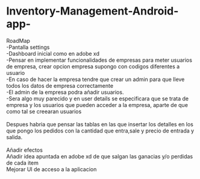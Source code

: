 # Inventory-Management-Android-app-
RoadMap <br />
-Pantalla settings <br />
-Dashboard inicial como en adobe xd <br />
-Pensar en implementar funcionalidades de empresas para meter usuarios de empresa, crear opcion empresa supongo con codigos diferentes a usuario <br />
-En caso de hacer la empresa tendre que crear un admin para que lleve todos los datos de empresa correctamente <br />
-El admin de la empresa podra añadir usuarios. <br />
-Sera algo muy parecido y en user details se especificara que se trata de empresa y los usuarios que pueden acceder a la empresa, aparte de que como tal se creearan usuarios<br />
<br />
Despues habria que pensar las tablas en las que insertar los detalles en los que pongo los pedidos con la cantidad que entra,sale y precio de entrada y salida. <br />
<br />
Añadir efectos <br />
Añadir idea apuntada en adobe xd de que salgan las ganacias y/o perdidas de cada item <br />
Mejorar UI de acceso a la aplicacion <br />
